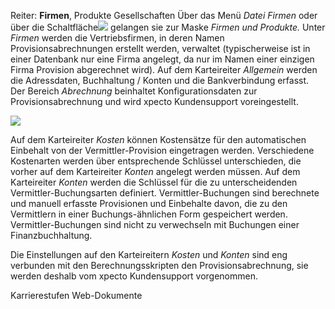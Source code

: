 Reiter: **Firmen**, Produkte Gesellschaften
Über das Menü _Datei Firmen_ oder über die Schaltfläche![](http://xpecto.github.io/docs/img/img_1425973616673.png) gelangen sie zur Maske *Firmen und Produkte.* Unter *Firmen* werden die Vertriebsfirmen, in deren Namen Provisionsabrechnungen erstellt werden, verwaltet (typischerweise ist in einer Datenbank nur eine Firma angelegt, da nur im Namen einer einzigen Firma Provision abgerechnet wird). 
Auf dem Karteireiter *Allgemein* werden die Adressdaten, Buchhaltung / Konten und die Bankverbindung erfasst. Der Bereich *Abrechnung* beinhaltet Konfigurationsdaten zur Provisionsabrechnung und wird xpecto Kundensupport voreingestellt.

![](http://xpecto.github.io/docs/img/img_1425974509971.png)


Auf dem Karteireiter *Kosten* können Kostensätze für den automatischen Einbehalt von der Vermittler-Provision eingetragen werden.
Verschiedene Kostenarten werden über entsprechende Schlüssel unterschieden, die vorher auf dem Karteireiter _Konten_ angelegt werden müssen. Auf dem Karteireiter _Konten_ werden die Schlüssel für die zu unterscheidenden Vermittler-Buchungsarten definiert. Vermittler-Buchungen sind berechnete und manuell erfasste Provisionen und Einbehalte davon, die zu den Vermittlern in einer Buchungs-ähnlichen Form gespeichert werden. Vermittler-Buchungen sind nicht zu verwechseln mit Buchungen einer Finanzbuchhaltung.

Die Einstellungen auf den Karteireitern *Kosten* und *Konten* sind eng verbunden mit den Berechnungsskripten den Provisionsabrechnung, sie werden deshalb vom xpecto Kundensupport vorgenommen.

Karrierestufen
Web-Dokumente